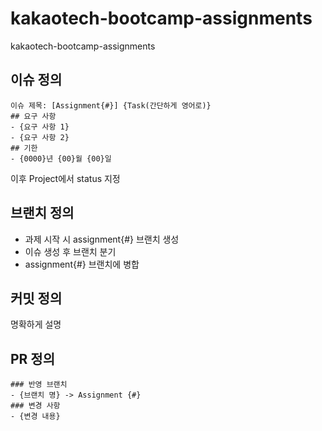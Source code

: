 # kakaotech-bootcamp-assignments
kakaotech-bootcamp-assignments

## 이슈 정의
```
이슈 제목: [Assignment{#}] {Task(간단하게 영어로)}
## 요구 사항
- {요구 사항 1}
- {요구 사항 2}
## 기한
- {0000}년 {00}월 {00}일
```
이후 Project에서 status 지정

## 브랜치 정의
- 과제 시작 시 assignment{#} 브랜치 생성
- 이슈 생성 후 브랜치 분기
- assignment{#} 브랜치에 병합

## 커밋 정의
명확하게 설명

## PR 정의
```
### 반영 브랜치
- {브랜치 명} -> Assignment {#}
### 변경 사항
- {변경 내용}
